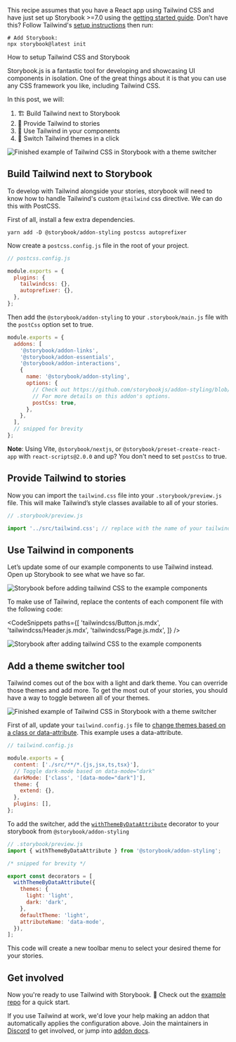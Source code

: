 <div class="aside aside__no-top">

This recipe assumes that you have a React app using Tailwind CSS and have just set up Storybook >=7.0 using the [getting started guide](/docs/react/get-started/install). Don’t have this? Follow Tailwind's [setup instructions](https://tailwindcss.com/docs/installation) then run:

```shell
# Add Storybook:
npx storybook@latest init
```

</div>

<RecipeHeader>

How to setup Tailwind CSS and Storybook

</RecipeHeader>

Storybook.js is a fantastic tool for developing and showcasing UI components in isolation. One of the great things about it is that you can use any CSS framework you like, including Tailwind CSS.

In this post, we will:

1. 🏗️ Build Tailwind next to Storybook
2. 🎁 Provide Tailwind to stories
3. 🧱 Use Tailwind in your components
4. 🎨 Switch Tailwind themes in a click

![Finished example of Tailwind CSS in Storybook with a theme switcher](https://user-images.githubusercontent.com/18172605/208201389-1f448dbb-978c-442e-9d6b-7bf3fea63e64.gif)

## Build Tailwind next to Storybook

To develop with Tailwind alongside your stories, storybook will need to know how to handle Tailwind's custom `@tailwind` css directive. We can do this with PostCSS.

First of all, install a few extra dependencies.

```shell
yarn add -D @storybook/addon-styling postcss autoprefixer
```

Now create a `postcss.config.js` file in the root of your project.

```js
// postcss.config.js

module.exports = {
  plugins: {
    tailwindcss: {},
    autoprefixer: {},
  },
};
```

Then add the `@storybook/addon-styling` to your `.storybook/main.js` file with the `postCss` option set to true.

```js
module.exports = {
  addons: [
    '@storybook/addon-links',
    '@storybook/addon-essentials',
    '@storybook/addon-interactions',
    {
      name: '@storybook/addon-styling',
      options: {
        // Check out https://github.com/storybookjs/addon-styling/blob/main/docs/api.md
        // For more details on this addon's options.
        postCss: true,
      },
    },
  ],
  // snipped for brevity
};
```

**Note**: Using Vite, `@storybook/nextjs`, or `@storybook/preset-create-react-app` with `react-scripts@2.0.0` and up? You don't need to set `postCss` to true.

## Provide Tailwind to stories

Now you can import the `tailwind.css` file into your `.storybook/preview.js` file. This will make Tailwind’s style classes available to all of your stories.

```js
// .storybook/preview.js

import '../src/tailwind.css'; // replace with the name of your tailwind css file
```

## Use Tailwind in components

Let’s update some of our example components to use Tailwind instead. Open up Storybook to see what we have so far.

![Storybook before adding tailwind CSS to the example components](https://user-images.githubusercontent.com/18172605/208201413-ace25d53-880a-4580-a81a-3d628fba229e.gif)

To make use of Tailwind, replace the contents of each component file with the following code:

<!-- prettier-ignore-start -->

<CodeSnippets
    paths={[
        'tailwindcss/Button.js.mdx',
        'tailwindcss/Header.js.mdx',
        'tailwindcss/Page.js.mdx',
    ]}
/>

<!-- prettier-ignore-end -->

![Storybook after adding tailwind CSS to the example components](https://user-images.githubusercontent.com/18172605/208201423-c7ea9392-1851-4fc3-9968-6d05399c2e91.gif)

## Add a theme switcher tool

Tailwind comes out of the box with a light and dark theme. You can override those themes and add more. To get the most out of your stories, you should have a way to toggle between all of your themes.

![Finished example of Tailwind CSS in Storybook with a theme switcher](https://user-images.githubusercontent.com/18172605/208201389-1f448dbb-978c-442e-9d6b-7bf3fea63e64.gif)

First of all, update your `tailwind.config.js` file to [change themes based on a class or data-attribute](https://tailwindcss.com/docs/dark-mode#customizing-the-class-name). This example uses a data-attribute.

```js
// tailwind.config.js

module.exports = {
  content: ['./src/**/*.{js,jsx,ts,tsx}'],
  // Toggle dark-mode based on data-mode="dark"
  darkMode: ['class', '[data-mode="dark"]'],
  theme: {
    extend: {},
  },
  plugins: [],
};
```

To add the switcher, add the [`withThemeByDataAttribute`](https://github.com/storybookjs/addon-styling/blob/main/docs/api.md#withthemebydataattribute) decorator to your storybook from `@storybook/addon-styling`

```js
// .storybook/preview.js
import { withThemeByDataAttribute } from '@storybook/addon-styling';

/* snipped for brevity */

export const decorators = [
  withThemeByDataAttribute({
    themes: {
      light: 'light',
      dark: 'dark',
    },
    defaultTheme: 'light',
    attributeName: 'data-mode',
  }),
];
```

This code will create a new toolbar menu to select your desired theme for your stories.

## Get involved

Now you're ready to use Tailwind with Storybook. 🎉 Check out the [example repo](https://github.com/Integrayshaun/storybook-tailwind-recipe-example) for a quick start.

If you use Tailwind at work, we'd love your help making an addon that automatically applies the configuration above. Join the maintainers in [Discord](https://discord.gg/storybook) to get involved, or jump into [addon docs](/docs/react/addons/introduction).
